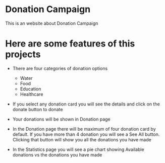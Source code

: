 # Donation Campaign

This is an website about Donation Campaign

# Here are some features of this projects

- There are four categories of donation options
    - Water
    - Food
    - Education
    - Healthcare

- If you select any donation card you will see the details and click on the donate button to donate

- Your donations will be shown in Donation page

- In the Donation page there will be maximum of four donation card by default. If you have more than 4 donation you  will see a See All button. Clicking that button will show you all the donations you have made

- In the Statistics page you will see a pie chart showing Available donations vs the donations you have made
